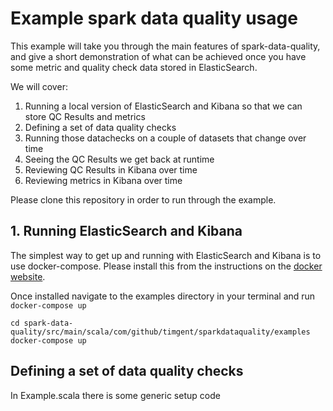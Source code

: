 # Example spark data quality usage
This example will take you through the main features of spark-data-quality, and give a short demonstration of what can
be achieved once you have some metric and quality check data stored in ElasticSearch.

We will cover:
1. Running a local version of ElasticSearch and Kibana so that we can store QC Results and metrics
2. Defining a set of data quality checks
3. Running those datachecks on a couple of datasets that change over time
4. Seeing the QC Results we get back at runtime
5. Reviewing QC Results in Kibana over time
6. Reviewing metrics in Kibana over time

Please clone this repository in order to run through the example.

## 1. Running ElasticSearch and Kibana
The simplest way to get up and running with ElasticSearch and Kibana is to use docker-compose. Please install this
from the instructions on the [docker website](https://docs.docker.com/compose/install/).

Once installed navigate to the examples directory in your terminal and run `docker-compose up`
```
cd spark-data-quality/src/main/scala/com/github/timgent/sparkdataquality/examples
docker-compose up
```

## Defining a set of data quality checks
In Example.scala there is some generic setup code